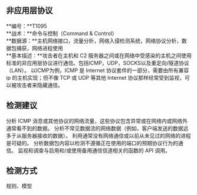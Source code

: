 ## 非应用层协议  
**编号：**T1095  
**战术：**命令与控制（Command & Control）  
**数据源：**主机网络接口，流量分析，网络入侵检测系统，网络协议分析，数据包捕获，网络进程使用  
**基本描述：**攻击者在主机和 C2 服务器之间或在网络中受感染的主机之间使用标准的非应用层协议进行通信。包括ICMP，UDP，SOCKS以及重定向/隧道协议（LAN）。
以ICMP为例，ICMP 是 Internet 协议套件的一部分，需要由所有兼容 ip 的主机实现；但不像 TCP 或 UDP 等其他 Internet 协议那样经常受到监视，可以被攻击者来隐藏通信。  
## 检测建议  
分析 ICMP 消息或其他协议的网络流量，这些协议包含异常或在网络内或网络外通常看不到的数据。 
分析不常见数据流的网络数据（例如，客户端发送的数据远多于从服务器接收的数据）。 利用通常没有网络通信或以前从未见过的网络的进程是可疑的。 分析数据包内容以检测不遵循正在使用的端口的预期协议行为的通信。
监视和调查与启用和/或使用备用通信信道相关的函数的 API 调用。  
## 检测方式  
规则、模型